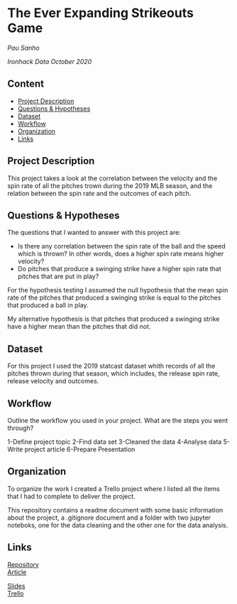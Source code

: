 # The Ever Expanding Strikeouts Game
*Pau Sanho*

*Ironhack Data October 2020*

## Content
- [Project Description](#project-description)
- [Questions & Hypotheses](#questions-hypotheses)
- [Dataset](#dataset)
- [Workflow](#workflow)
- [Organization](#organization)
- [Links](#links)

## Project Description
This project takes a look at the correlation between the velocity and the spin rate of all the pitches trown during the 2019 MLB season, and the relation between the spin rate and the outcomes of each pitch.  

## Questions & Hypotheses
The questions that I wanted to answer with this project are: 

- Is there any correlation between the spin rate of the ball and the speed which is thrown? In other words, does a higher spin rate means higher velocity?
- Do pitches that produce a swinging strike have a higher spin rate that pitches that are put in play? 

For the hypothesis testing I assumed the null hypothesis that the mean spin rate of the pitches that produced a swinging strike is equal to the pitches that produced a ball in play. 

My alternative hypothesis is that pitches that produced a swinging strike have a higher mean than the pitches that did not. 

## Dataset
For this project I used the 2019 statcast dataset whith records of all the pitches thrown during that season, which includes, the release spin rate, release velocity and outcomes. 


## Workflow
Outline the workflow you used in your project. What are the steps you went through?

1-Define project topic
2-Find data set
3-Cleaned the data
4-Analyse data
5-Write project article
6-Prepare Presentation


## Organization
To organize the work I created a Trello project where I listed all the items that I had to complete to deliver the project. 

This repository contains a readme document with some basic information about the project, a .gitignore document and a folder with two jupyter noteboks, one for the data cleaning and the other one for the data analysis. 

## Links
[Repository](https://github.com/pausancho/Project-Week-5-Your-Own-Project)  
[Article](https://pausanchogonzalez.medium.com/the-ever-expanding-strikeouts-game-8a1d50ce0b95)

[Slides](https://docs.google.com/presentation/d/1FtpNh2uj3P3u77omgbLKLf7sCmuHMMyULdFsYkcoimw/edit?usp=sharing)  
[Trello](https://trello.com/b/cmocSGs7/project-4)
